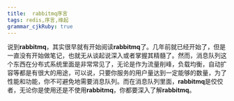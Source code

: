 ```yaml
---
title:  rabbitmq序言
tags: redis,序言,缘起
grammar_cjkRuby: true
---
```



说到**rabbitmq**，其实很早就有开始阅读**rabbitmq**了。几年前就已经开始了，但是一直没有开始做笔记，也就无从谈起说深入或者掌握其精髓了。然而，消息队列这个东西在分布式系统里面是非常常见了，无论是作为流量削峰，负载均衡，自动扩容等都是有很大的用途，可以说，只要你服务的用户量达到一定能够的数量，为了性能和功能，你不可避免地需要消息队列。而在消息队列里面，**rabbitmq**是佼佼者，无论你是使用还是不使用**rabbitmq**，你都要深入了解**rabbitmq**。